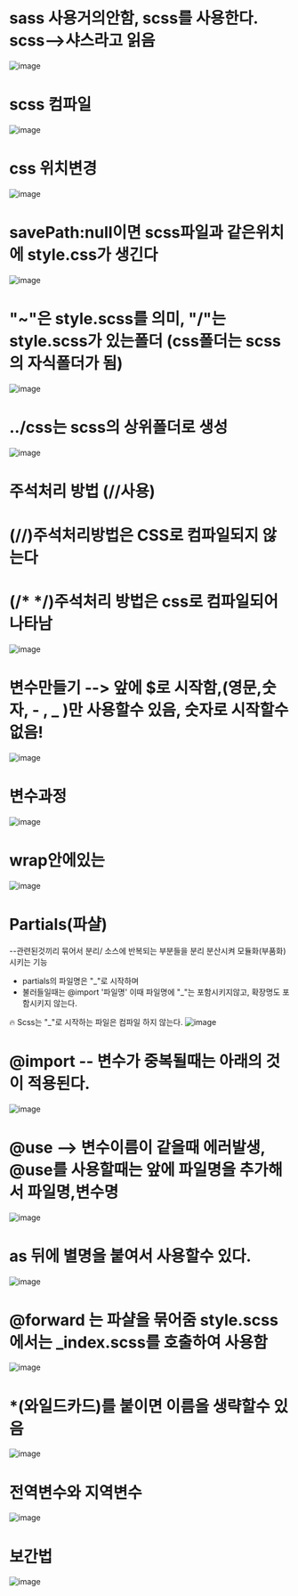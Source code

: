 # sass 사용거의안함, scss를 사용한다. scss-->샤스라고 읽음
![image](https://github.com/1004minjeong/sass/assets/129016976/3a0eb45f-1164-48af-ae72-9e3f1e89390e)

# scss 컴파일
![image](https://github.com/1004minjeong/sass/assets/129016976/7a1b7a4c-9e5d-4f65-8963-9d4882de245e)

# css 위치변경
![image](https://github.com/1004minjeong/sass/assets/129016976/8c54e40d-b625-4c2b-a9b7-fee01c74b883)

# savePath:null이면 scss파일과 같은위치에 style.css가 생긴다
![image](https://github.com/1004minjeong/sass/assets/129016976/e9d3fc9d-fa8a-4691-ac42-403f3e0dcf06)

# "~"은 style.scss를 의미, "/"는 style.scss가 있는폴더 (css폴더는 scss의 자식폴더가 됨)
![image](https://github.com/1004minjeong/sass/assets/129016976/05b2a55f-dc41-425d-8183-07a6ecaf88cd)

# ../css는  scss의 상위폴더로 생성
![image](https://github.com/1004minjeong/sass/assets/129016976/ee01aadd-fb5b-426c-8236-d69b5567aa70)

# 주석처리 방법 (//사용)
# (//)주석처리방법은 CSS로 컴파일되지 않는다
# (/* */)주석처리 방법은 css로 컴파일되어 나타남
![image](https://github.com/1004minjeong/sass/assets/129016976/5f34daca-8b00-4ae1-bd84-7f8ee5f01b12)

# 변수만들기 --> 앞에 $로 시작함,(영문,숫자, - , _ )만 사용할수 있음, 숫자로 시작할수 없음!
![image](https://github.com/1004minjeong/sass/assets/129016976/0acbdb56-cad8-4343-81c1-4fbeba1c4565)

# 변수과정
![image](https://github.com/1004minjeong/sass/assets/129016976/3936cf9a-40b8-4ab7-aad6-6d8da56ec307)


# wrap안에있는
![image](https://github.com/1004minjeong/sass/assets/129016976/19c8a825-53bc-4ec4-a6e3-d211e1df2e45)

# Partials(파샬)
 --관련된것끼리 묶어서 분리/ 소스에 반복되는 부분들을 분리 분산시켜 모듈화(부품화) 시키는 기능
 
 * partials의 파일명은 "_"로 시작하며
 * 불러들일때는 @import '파일명' 이때 파일명에 "_"는 포함시키지않고, 확장명도 포함시키지 않는다. 

🔥 Scss는 "_"로 시작하는 파일은 컴파일 하지 않는다.
![image](https://github.com/1004minjeong/sass/assets/129016976/928a1dd8-849f-4280-adad-8c6287da2d63)

# @import -- 변수가 중복될때는 아래의 것이 적용된다.
![image](https://github.com/1004minjeong/sass/assets/129016976/4667d71f-601b-4822-8e00-5482e9dce3f6)


# @use --> 변수이름이 같을때 에러발생, @use를 사용할때는 앞에 파일명을 추가해서 파일명,변수명
![image](https://github.com/1004minjeong/sass/assets/129016976/1a2c36c9-1fae-45eb-b8c2-f7adedaba988)

# as 뒤에 별명을 붙여서 사용할수 있다.
![image](https://github.com/1004minjeong/sass/assets/129016976/126e54c0-0410-452c-93a4-a8957e488977)

# @forward 는 파샬을 묶어줌 style.scss에서는 _index.scss를 호출하여 사용함
![image](https://github.com/1004minjeong/sass/assets/129016976/48c0f882-69c1-4240-a37a-a227a695ff47)

# *(와일드카드)를 붙이면 이름을 생략할수 있음 
![image](https://github.com/1004minjeong/sass/assets/129016976/25d797d2-0785-4172-b89e-215951122b1f)

# 전역변수와 지역변수
![image](https://github.com/1004minjeong/sass/assets/129016976/799db834-5e15-40b7-84c0-cc11b70b58c8)

# 보간법
![image](https://github.com/1004minjeong/sass/assets/129016976/46653fdd-e485-4d5c-83a7-690280ec1f80)





